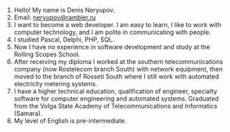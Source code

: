 1. Hello! My name is Denis Neryupov.
2. Email: neryupov@rambler.ru
3. I want to become a web developer. I am easy to learn, I like to work with computer technology, and I am polite in communicating with people.
4. I studied Pascal, Delphi, PHP, SQL.
5. Now I have no experience in software development and study at the Rolling Scopes School.
6. After receiving my diploma I worked at the southern telecommunications company (now Rostelecom branch South) with network equipment, then moved to the branch of Rosseti South where I still work with automated electricity metering systems.
7. I have a higher technical education, qualification of engineer, specialty software for computer engineering and automated systems. Graduated from the Volga State Academy of Telecommunications and Informatics (Samara).
8. My level of English is pre-intermediate.
